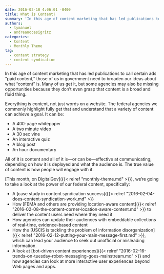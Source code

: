 ```yaml
---
date: 2016-02-10 4:06:01 -0400
title: What is Content?
summary: 'In this age of content marketing that has led publications to call certain ads &#8220;paid content,&#8221; those of us in government need to broaden our ideas about what &ldquo;content&rdquo; is. Many of us get it, but some agencies may also be missing opportunities because they don&rsquo;t even grasp that content is a broad and fluid'
authors:
  - tymanuel
  - andreanocesigritz
categories:
  - Content
  - Monthly Theme
tag:
  - content strategy
  - content syndication
---
```


In this age of content marketing that has led publications to call certain ads &#8220;paid content,&#8221; those of us in government need to broaden our ideas about what “content” is. Many of us get it, but some agencies may also be missing opportunities because they don’t even grasp that content is a broad and fluid thing.

Everything is content, not just words on a website. The federal agencies we commonly highlight fully get that and understand that a variety of content can achieve a goal. It can be:

  * A 400-page whitepaper
  * A two minute video
  * A 30 sec vine
  * An interactive quiz
  * A blog post
  * An hour documentary

All of it is content and all of it is—or can be—effective at communicating, depending on how it is deployed and what the audience is. The true value of content is how people will engage with it.

[This month, on DigitalGov]({{< relref "monthly-theme.md" >}}), we’re going to take a look at the power of our federal content, specifically:

  * A [case study in content syndication success]({{< relref "2016-02-04-does-content-syndication-work.md" >}}
  * How [FEMA and others are providing location-aware content]({{< relref "2016-02-08-the-content-corner-location-aware-content.md" >}} to deliver the content users need where they need it
  * How agencies can update their audiences with embeddable collections of real-time, evidence-based content
  * How the [USCIS is tackling the problem of information disorganization]({{< relref "2016-02-12-putting-your-main-message-first.md" >}}, which can lead your audience to seek out unofficial or misleading information.
  * A look at [bot-driven content experiences]({{< relref "2016-02-16-trends-on-tuesday-robot-messaging-goes-mainstream.md" >}} and how agencies can look at more interactive user experiences beyond Web pages and apps.